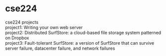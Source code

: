 # cse224
cse224 projects  
project1: Writing your own web server  
project2: Distributed SurfStore: a cloud-based file storage system patterned on Dropbox  
project3: Fault-tolerant SurfStore: a version of SurfStore that can survive server failure, datacenter failure, and network failures

